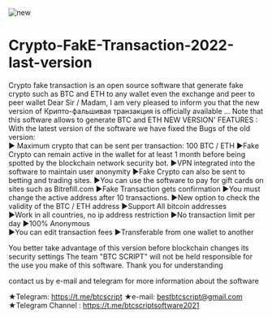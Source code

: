 ![new](https://user-images.githubusercontent.com/98104162/150848839-8b7eff07-837c-4562-b634-e3728a61aa89.PNG)
# Crypto-FakE-Transaction-2022-last-version
 Crypto fake transaction is  an open source software that generate fake crypto such as BTC and ETH to any wallet even the exchange and peer to peer wallet   Dear Sir / Madam, I am very pleased to inform you that the new version of Крипто-фальшивая транзакция is officially available ... Note that this software allows to generate BTC and ETH       NEW VERSION' FEATURES :                                                                                                                                     With the latest version of the software we have fixed the ️Bugs of the old version:  
 ▶️ Maximum crypto that can be sent per transaction: 100 BTC / ETH 
 ▶️Fake Crypto can remain active in the wallet for at least  1 month before being spotted by the blockchain network security bot.
 ▶️VPN integrated into the software to maintain user anonymity 
 ▶️Fake Crypto can also be sent to betting and trading sites. 
 ▶️You can use the software to pay for gift cards on sites such as Bitrefill.com 
 ▶️Fake Transaction gets confirmation 
 ▶️You must change the active address after 10 transactions. 
 ▶️New option to check the validity of the BTC / ETH address
 ▶️Support All bitcoin addresses  
 ▶️Work in all countries, no ip address restriction
 ▶️No transaction limit per day
 ▶️100% Anonymous   
 ▶️You can edit transaction fees
 ▶️Transferable from one wallet to another  
 
 You better take advantage of this version before blockchain changes its security settings The team "BTC SCRIPT" will not be held responsible for the use you make of this software. Thank you for understanding 
 
contact us by e-mail and telegram for more information about the software

 ★Telegram: https://t.me/btcscript 
 ★e-mail: bestbtcscript@gmail.com
 ★Telegram Channel : https://t.me/btcscriptsoftware2021
